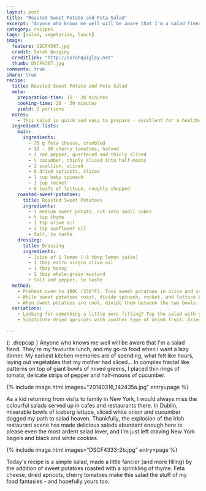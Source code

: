 ```yaml
---
layout: post
title: "Roasted Sweet Potato and Feta Salad"
excerpt: "Anyone who knows me well will be aware that I'm a salad fiend. They're my favourite lunch, and my go-to food when I want a lazy dinner. My earliest kitchen memories are of spending, what felt like hours, laying out vegetables that my mother had sliced..."
category: recipes
tags: [salad, vegetarian, lunch]
image:
  feature: DSCF4307.jpg
  credit: Sarah Quigley
  creditlink: "http://sarahquigley.net"
  thumb: DSCF4307.jpg 
comments: true
share: true
recipe:
  title: Roasted Sweet Potato and Feta Salad
  meta:
    preparation-time: 15 - 20 minutes
    cooking-time: 20 - 30 minutes
    yield: 2 portions
  notes:
    - This salad is quick and easy to prepare - excellent for a healthy lunch or light dinner.
  ingredient-lists:
    main:
      ingredients:
        - 75 g feta cheese, crumbled
        - 12 - 16 cherry tomatoes, halved
        - 1 red pepper, quartered and thinly sliced
        - ¼ cucumber, thinly sliced into half-moons
        - 2 scallion, sliced
        - 6 dried apricots, sliced
        - 1 cup baby spinach
        - 1 cup rocket
        - 6 leafs of lettuce, roughly chopped
    roasted-sweet-potatoes:
      title: Roasted Sweet Potatoes
      ingredients:
        - 1 medium sweet potato, cut into small cubes
        - ½ tsp thyme
        - 1 tsp olive oil
        - 2 tsp sunflower oil
        - Salt, to taste
    dressing:
      title: Dressing
      ingredients:
        - Juice of 1 lemon (~3 tbsp lemon juice)
        - 1 tbsp extra virgin olive oil
        - 1 tbsp honey
        - 1 tbsp whole-grain mustard
        - Salt and pepper, to taste
  method:
    - Preheat oven to 180C (350°F). Toss sweet potatoes in olive and sunflower oils, and season with thyme and a little salt. Roast sweet potatoes at 180 for 20 - 30 minutes, until soft, and a lightly crisped and browned. Remove them from the oven, and allow them to cool.
    - While sweet potatoes roast, divide spinach, rocket, and lettuce between two bowls or plates. Top each bowl with half the cucumber, pepper and tomatoes. Prepare the dressing by whisking together lemon juice, oil, honey and mustard, then seasoning to taste.
    - When sweet potatoes are cool, divide them between the two bowls. Top each bowl with the crumbled feta and scallions. Drizzle half the dressing over each salad.
  variations:
    - Looking for something a little more filling? Top the salad with grilled chicken or add some nuts or seeds.
    - Substitute dried apricots with another type of dried fruit. Dried figs or dates could both be excellent.

---
```


{: .dropcap }
Anyone who knows me well will be aware that I'm a salad fiend. They're my favourite lunch, and my go-to food when I want a lazy dinner. My earliest kitchen memories are of spending, what felt like hours, laying out vegetables that my mother had sliced... In complex fractal like patterns on top of giant bowls of mixed greens, I placed thin rings of  tomato, delicate strips of pepper and half-moons of cucumber.

{% include image.html images="20140316_142435a.jpg" entry=page %}

As a kid returning from visits to family in New York, I would always miss the colourful salads served up in cafes and restaurants there. In Dublin, miserable bowls of iceberg lettuce, sliced white onion and cucumber dogged my path to salad heaven. Thankfully, the explosion of the Irish restaurant scene has made delicious salads abundant enough here to please even the most ardent salad lover, and I'm just left craving New York bagels and black and white cookies. 

{% include image.html images="DSCF4333-2b.jpg" entry=page %}

Today's recipe is a simple salad, made a little fancier (and more filling) by the addition of sweet potatoes roasted with a sprinkling of thyme. Feta cheese, dried apricots, cherry tomatoes make this salad the stuff of my food fantasies - and hopefully yours too.
